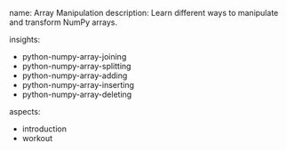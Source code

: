 name: Array Manipulation
description: Learn different ways to manipulate and transform NumPy arrays.

insights:
  - python-numpy-array-joining
  - python-numpy-array-splitting
  - python-numpy-array-adding
  - python-numpy-array-inserting
  - python-numpy-array-deleting

aspects:
  - introduction
  - workout 